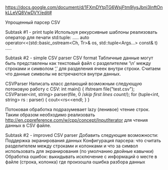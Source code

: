 
https://docs.google.com/document/d/1FXmDYtpTG6WsjFtm9lysJbni3InftOnkLLeVQ8VwDVY/edit#

Упрощенный парсер CSV

Subtask #1 - print tuple
Используя рекурсивные шаблоны реализовать оператор для печати std:tuple:
…..
auto operator<<(std::basic_ostream<Ch, Tr>& os, std::tuple<Args...> const& t)
…..

Subtask #2 - simple CSV parser
CSV format
Табличные данные могут быть представлены как текстовый файл с разделителем ‘\n’ между строками и символом ‘,’ для разделения ячеек внутри строки. Считаем что данные символы не встречаются внутри данных.

CSVParser
Написать класс делающий возможным следующую потоковую работу с CSV:
int main()
{
   ifstream file("test.csv");
   CSVParser<int, string> parser(file, 0 /*skip first lines count*/);
   for (tuple<int, string> rs : parser) {
       cout<<rs<<endl;
   }
}

Потоковая обработка подразумевает lazy (ленивое) чтение строк. Таким образом необходимо реализовать http://en.cppreference.com/w/cpp/concept/InputIterator для чтения данных в CSV файле.

Subtask #2 - improved CSV parser
Добавить следующие возможности:
Поддержка экранирования данных
Конфигурация парсера: что считать разделителем между строками и колонками и что за символ использовать для экранирования (по умолчанию двойные кавычки)
Обработка ошибок: выкидывать исключение с информаций о месте в файле (строка, колонка) где произошла ошибка разбора данных



